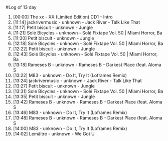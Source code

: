#Log of 13 day

1. [00:00] The xx - XX (Limited Edition) CD1 - Intro
1. [11:14] jackrivermusic - unknown - Jack River - Talk Like That
1. [11:17] Petit biscuit - unknown - Jungle
1. [11:21] Solé Bicycles - unknown - Solé Fixtape Vol. 50 | Miami Horror, Ba
1. [11:30] Petit biscuit - unknown - Jungle
1. [12:18] Solé Bicycles - unknown - Solé Fixtape Vol. 50 | Miami Horror, Ba
1. [12:22] Petit biscuit - unknown - Jungle
1. [12:43] Solé Bicycles - unknown - Solé Fixtape Vol. 50 | Miami Horror, Ba
1. [13:18] Rameses B - unknown - Rameses B - Darkest Place (feat. Aloma S
1. [13:22] M83 - unknown - Do It, Try It (Loframes Remix)
1. [13:24] jackrivermusic - unknown - Jack River - Talk Like That
1. [13:27] Petit biscuit - unknown - Jungle
1. [13:31] Solé Bicycles - unknown - Solé Fixtape Vol. 50 | Miami Horror, Ba
1. [13:35] Petit biscuit - unknown - Jungle
1. [13:42] Rameses B - unknown - Rameses B - Darkest Place (feat. Aloma S
1. [13:46] M83 - unknown - Do It, Try It (Loframes Remix)
1. [13:48] Rameses B - unknown - Rameses B - Darkest Place (feat. Aloma S
1. [14:00] M83 - unknown - Do It, Try It (Loframes Remix)
1. [14:02] Lemâitre - unknown - We Got U
